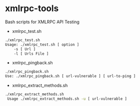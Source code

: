 # xmlrpc-tools
Bash scripts for XMLRPC API Testing

* xmlrpc_test.sh
  
```bash
./xmlrpc_test.sh
Usage: ./xmlrpc_test.sh [ option ]
	-s [ Url ] 
	-l [ Urls File ]
```

* xmlrpc_pingback.sh

```bash
./xmlrpc_pingback.sh
Use: ./xmlrpc_pingback.sh [ url-vulnerable ] [ url-to-ping ]
```


* xmlrpc_extract_methods.sh

```bash
./xmlrpc_extract_methods.sh
 Usage ./xmlrpc_extract_methods.sh -u [ url-vulnerable ]
```

